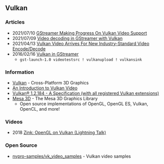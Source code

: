 ## Vulkan



### Articles
- 2021/07/10 [GStreamer Making Progress On Vulkan Video Support](https://www.phoronix.com/scan.php?page=news_item&px=Vulkan-Video-GStreamer-Igalia)
- 2021/07/09 [Video decoding in GStreamer with Vulkan](https://blogs.igalia.com/vjaquez/2021/07/09/video-decoding-in-gstreamer-with-vulkan/)
- 2021/04/13 [Vulkan Video Arrives For New Industry-Standard Video Encode/Decode](https://www.phoronix.com/scan.php?page=news_item&px=Vulkan-Video-Provisional-Spec)
- 2016/02/16 [Vulkan in GStreamer](https://ystreet00.blogspot.com/2016/02/vulkan-in-gstreamer.html)
    - `gst-launch-1.0 videotestsrc ! vulkanupload ! vulkansink`


### Information
- [Vulkan](https://www.vulkan.org/) - Cross-Platform 3D Graphics
- [An Introduction to Vulkan Video](https://www.khronos.org/blog/an-introduction-to-vulkan-video)
- [Vulkan® 1.2.184 - A Specification (with all registered Vulkan extensions)](https://www.khronos.org/registry/vulkan/specs/1.2-extensions/html/index.html)
- [Mesa 3D](https://mesa3d.org/) - The Mesa 3D Graphics Library
    - Open source implementations of OpenGL, OpenGL ES, Vulkan, OpenCL, and more!


### Videos 
- 2018 [Zink: OpenGL on Vulkan (Lightning Talk)](https://www.youtube.com/watch?v=ukrB-Lbl_Jg)


### Open Source
- [nvpro-samples/vk_video_samples](https://github.com/nvpro-samples/vk_video_samples) - Vulkan video samples


